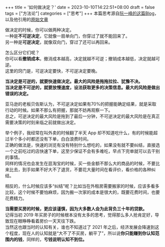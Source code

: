 +++
title = '如何做决定？'
date = 2023-10-10T14:22:51+08:00
draft = false
tags = ["方法论"]
categories = ["思考"]
+++
本篇思考源自[阮一峰的这篇Blog](https://www.ruanyifeng.com/blog/2023/09/weekly-issue-272.html)，以及他引用的[原始文章](https://fs.blog/reversible-irreversible-decisions/)

做决定的时候，你可以做两种决定。  
一种是**不可逆决定**，它就像一扇单向门，你穿过了就不能回来了。  
另一种是**可逆决定**，就像双向门，穿过了还可以再回来。  

怎么区分它们呢？  
你可以看**撤销成本**。撤消成本越高，决定就越不可逆；撤销成本越低，决定就越可逆。  
这里的窍门是，可逆决定要快，不可逆决定要晚。  

**当决定是可逆的，就要快速做决定。最大的风险是拖拖拉拉、犹豫不决。**  
**当决定是不可逆的，就要放慢速度，设法获取更多的决策信息。最大的风险是做出错误的决定。**  

亚马逊的老板贝佐斯认为，不可逆决定如果有70%的把握能确定结果，就是采取行动的时候。如果不那么有把握，那就不妨再观察一下。  
总之，可逆决定的最大风险是拖到了最后一分钟，不可逆决定的最大风险是在真正需要决策的时刻来临之前就做出决定。  

举个例子，我经常在叫外卖的时候翻了半天 App 却不知道吃什么，有的时候能超过半个多小时都还没有下单，白白浪费时间。  
正确的做法是，快速的浏览有没有特别什么想吃的，如果没有就不要纠结，直接选一个之前吃过的店快速下单，这至少保证不会有多难吃，早点下完单就可以去干别的事情。  
同样的情况也会发生在逛淘宝的时候，买一些金额不那么大的商品的时候，不要比来比去，到手如果不好大不了退货，不要花大量时间在看评价，看价格的各种纠结。  

相反的，什么时候应该多“纠结”呢？比如当在外租房需要搬家的时候，应该多看多比较，这个时候不要怕麻烦，因为搬一次家的成本是很大的，既要花费时间，也要花费精力。  

**当需要买房的时候，更应该谨慎，因为大多数人会为此背负三十年的贷款。**  
记得当初 2019 年买房子的时候根本没有太多的思考，觉得那么多人抢肯定好，导致现在眼睁睁看着房价一天天往下跌。  
当然这也跟当时的认知有关，谁也不知道过了 2021 年之后，经济发展会降速到这个程度，现在人的认知就是“大不了不买房，躺平了”，所以说**你只能赚到你认知范围内的钱**，同样的，**亏钱说明认知不到位。**
